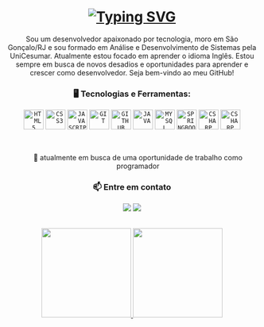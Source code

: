 <h1 align="center"> 
    <a href="https://git.io/typing-svg">
        <img src="https://readme-typing-svg.demolab.com?font=Fira+Code&duration=2000&pause=1000&center=true&width=630&lines=Ol%C3%A1%2C+me+chamo+Filipe+Lemos!;Voc%C3%AA+tamb%C3%A9m+pode+se+referir+a+mim+como+FilipeRobot.;Bem+vindo+ao+meu+perfil!!" alt="Typing SVG" />
    </a>
</h1>

<div align="center">
Sou um desenvolvedor apaixonado por tecnologia, moro em São Gonçalo/RJ e sou formado em Análise e Desenvolvimento de Sistemas pela UniCesumar. Atualmente estou focado em aprender o idioma Inglês. Estou sempre em busca de novos desadios e oportunidades para aprender e crescer como desenvolvedor. Seja bem-vindo ao meu GitHub!


### 🖥️ Tecnologias e Ferramentas: 
<code><img width="40px" src="https://cdn.jsdelivr.net/gh/devicons/devicon/icons/html5/html5-original-wordmark.svg" title = "HTML5"/></code>
<code><img width="40px" src="https://cdn.jsdelivr.net/gh/devicons/devicon/icons/css3/css3-original-wordmark.svg" title = "CSS3"/></code>
<code><img width="40px" src="https://cdn.jsdelivr.net/gh/devicons/devicon/icons/javascript/javascript-original.svg" title = "JAVASCRIPT"/></code>
<code><img width="40px" src="https://cdn.jsdelivr.net/gh/devicons/devicon/icons/git/git-original.svg" title = "GIT"/></code>
<code><img width="40px" src="https://cdn.jsdelivr.net/gh/devicons/devicon/icons/github/github-original.svg" title = "GITHUB"/></code>
<code><img width="40px" src="https://cdn.jsdelivr.net/gh/devicons/devicon/icons/java/java-original.svg" title = "JAVA"/></code>
<code><img width="40px" src="https://cdn.jsdelivr.net/gh/devicons/devicon/icons/mysql/mysql-original.svg" title = "MYSQL"/></code>
<code><img width="40px" src="https://cdn.jsdelivr.net/gh/devicons/devicon/icons/spring/spring-original.svg" title = "SPRINGBOOT"/></code>
<code><img width="40px" src="https://cdn.jsdelivr.net/gh/devicons/devicon/icons/csharp/csharp-original.svg" title = "CSHARP"/></code>
<code><img width="40px" src="https://cdn.jsdelivr.net/gh/devicons/devicon/icons/php/php-original.svg" title = "CSHARP"/></code>

<br/>

<ul>
 🔭 atualmente em busca de uma oportunidade de trabalho como programador
 <!-- 🌱 venho estudando java e seu framework mais popular o spring boot. -->
</ul>

### 📫 Entre em contato
<a href="mailto:filipe_lemos@live.com"><img src="https://img.shields.io/badge/Microsoft_Outlook-0078D4?style=for-the-badge&logo=microsoft-outlook&logoColor=white" target="_blank"></a>
<a href="https://www.linkedin.com/in/filipe-lemos-programador/" target="_blank"><img src="https://img.shields.io/badge/-LinkedIn-%230077B5?style=for-the-badge&logo=linkedin&logoColor=white" target="_blank"></a> 

<br/>

<div>
    <a href="https://github.com/FilipeRobot">
        <img height="180em" src="https://github-readme-stats.vercel.app/api/top-langs/?username=FilipeRobot&layout=compact&langs_count=7&theme=dracula"/>
        <img height="180em" src="https://github-readme-stats.vercel.app/api?username=FilipeRobot&show_icons=true&theme=dracula&include_all_commits=true&count_private=false"/>
    </a>
</div>

<br/>

<!-- ![Snake animation](https://github.com/FilipeRobot/FilipeRobot/blob/output/github-contribution-grid-snake.svg) -->
</div>
